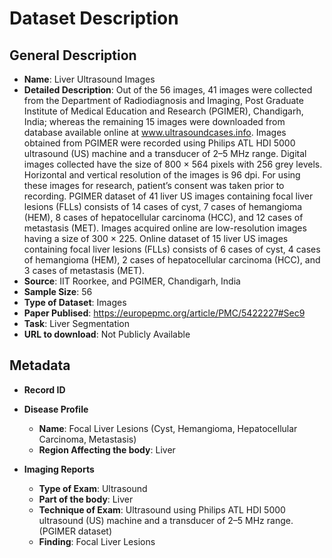 # Dataset Description

## General Description

* **Name**: Liver Ultrasound Images
* **Detailed Description**: Out of the 56 images, 41 images were collected from the Department of Radiodiagnosis and Imaging, Post Graduate Institute of Medical Education and Research (PGIMER), Chandigarh, India; whereas the remaining 15 images were downloaded from database available online at www.ultrasoundcases.info. Images obtained from PGIMER were recorded using Philips ATL HDI 5000 ultrasound (US) machine and a transducer of 2–5 MHz range. Digital images collected have the size of 800 × 564 pixels with 256 grey levels. Horizontal and vertical resolution of the images is 96 dpi. For using these images for research, patient’s consent was taken prior to recording. PGIMER dataset of 41 liver US images containing focal liver lesions (FLLs) consists of 14 cases of cyst, 7 cases of hemangioma (HEM), 8 cases of hepatocellular carcinoma (HCC), and 12 cases of metastasis (MET). Images acquired online are low-resolution images having a size of 300 × 225. Online dataset of 15 liver US images containing focal liver lesions (FLLs) consists of 6 cases of cyst, 4 cases of hemangioma (HEM), 2 cases of hepatocellular carcinoma (HCC), and 3 cases of metastasis (MET).
* **Source**: IIT Roorkee,  and PGIMER, Chandigarh, India 
* **Sample Size**: 56
* **Type of Dataset**: Images
* **Paper Publised**: https://europepmc.org/article/PMC/5422227#Sec9
* **Task**: Liver Segmentation
* **URL to download**: Not Publicly Available

## Metadata
* **Record ID**

* **Disease Profile**
  * **Name**: Focal Liver Lesions (Cyst, Hemangioma, Hepatocellular Carcinoma, Metastasis)
  * **Region Affecting the body**: Liver

* **Imaging Reports**
  * **Type of Exam**: Ultrasound
  * **Part of the body**: Liver
  * **Technique of Exam**: Ultrasound using Philips ATL HDI 5000 ultrasound (US) machine and a transducer of 2–5 MHz range. (PGIMER dataset)
  * **Finding**: Focal Liver Lesions